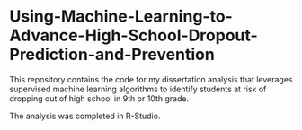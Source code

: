 # Using-Machine-Learning-to-Advance-High-School-Dropout-Prediction-and-Prevention

This repository contains the code for my dissertation analysis that leverages supervised machine learning algorithms to identify students at risk of dropping out of high school in 9th or 10th grade. 

The analysis was completed in R-Studio.
